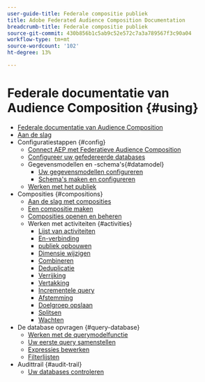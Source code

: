 ```yaml
---
user-guide-title: Federale compositie publiek
title: Adobe Federated Audience Composition Documentation
breadcrumb-title: Federale compositie publiek
source-git-commit: 430b856b1c5ab9c52e572c7a3a789567f3c90a04
workflow-type: tm+mt
source-wordcount: '102'
ht-degree: 13%

---
```



# Federale documentatie van Audience Composition {#using}

+ [Federale documentatie van Audience Composition](home.md)
+ [Aan de slag](chapter1/newfile.md)
+ Configuratiestappen {#config}
   + [Connect AEP met Federatieve Audience Composition](connections/destinations.md)
   + [Configureer uw gefedereerde databases](connections/federated-db.md)
   + Gegevensmodellen en -schema&#39;s{#datamodel}
      + [Uw gegevensmodellen configureren](data-management/gs-models.md)
      + [Schema&#39;s maken en configureren](customer/schemas.md)
   + [Werken met het publiek](customer/audiences.md)
+ Composities {#compositions}
   + [Aan de slag met composities](compositions/gs-compositions.md)
   + [Een compositie maken](compositions/create-composition.md)
   + [Composities openen en beheren](compositions/manage-compositions.md)
   + Werken met activiteiten {#activities}
      + [Lijst van activiteiten](compositions/activities/about-activities.md)
      + [En-verbinding](compositions/activities/and-join.md)
      + [publiek opbouwen](compositions/activities/build-audience.md)
      + [Dimensie wijzigen](compositions/activities/change-dimension.md)
      + [Combineren](compositions/activities/combine.md)
      + [Deduplicatie](compositions/activities/deduplication.md)
      + [Verrijking](compositions/activities/enrichment.md)
      + [Vertakking](compositions/activities/fork.md)
      + [Incrementele query](compositions/activities/incremental-query.md)
      + [Afstemming](compositions/activities/reconciliation.md)
      + [Doelgroep opslaan](compositions/activities/save-audience.md)
      + [Splitsen](compositions/activities/split.md)
      + [Wachten](compositions/activities/wait.md)
+ De database opvragen {#query-database}
   + [Werken met de querymodelfunctie](query/query-modeler-overview.md)
   + [Uw eerste query samenstellen](query/build-query.md)
   + [Expressies bewerken](query/expression-editor.md)
   + [Filterlijsten](query/filter.md)
+ Audittrail {#audit-trail}
   + [Uw databases controleren](admin/audit-trail.md)
